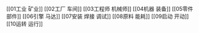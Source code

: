 [[01工业 矿业]]
[[02工厂 车间]]
[[03工程师 机械师]]
[[04机器 装备]]
[[05零件 部件]]
[[06引擎 马达]]
[[07安装 焊接 调试]]
[[08原料 能耗]]
[[09启动 开动]]
[[10运转 运行]]
